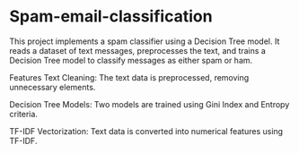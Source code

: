 # Spam-email-classification

This project implements a spam classifier using a Decision Tree model. It reads a dataset of text messages, preprocesses the text, and trains a Decision Tree model to classify messages as either spam or ham.

Features
Text Cleaning: The text data is preprocessed, removing unnecessary elements.

Decision Tree Models: Two models are trained using Gini Index and Entropy criteria.

TF-IDF Vectorization: Text data is converted into numerical features using TF-IDF.
